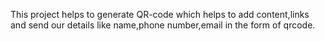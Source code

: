 This project helps to generate QR-code which helps to add content,links and send our details like name,phone number,email in the form of qrcode.
